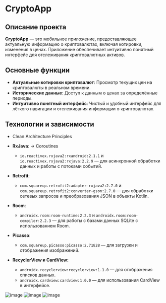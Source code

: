 # CryptoApp

## Описание проекта

**CryptoApp** — это мобильное приложение, предоставляющее актуальную информацию о криптовалютах, включая котировки, изменения в ценах. Приложение обеспечивает интуитивно понятный интерфейс для отслеживания криптовалютных активов.

## Основные функции

- **Актуальные котировки криптовалют**: Просмотр текущих цен на криптовалюты в реальном времени.
- **Исторические данные**: Доступ к данным о ценах за определённые периоды.
- **Интуитивно понятный интерфейс**: Чистый и удобный интерфейс для лёгкого навигации и отслеживания информации о криптовалютах.

## Технологии и зависимости

- Clean Architecture Principles

- **RxJava**: -> Coroutines
  - `io.reactivex.rxjava2:rxandroid:2.1.1` и `io.reactivex.rxjava2:rxjava:2.2.9` — для асинхронной обработки данных и работы с потоками событий.

- **Retrofit**:
  - `com.squareup.retrofit2:adapter-rxjava2:2.7.0` и `com.squareup.retrofit2:converter-gson:2.7.0` — для обработки сетевых запросов и преобразования JSON в объекты Kotlin.

- **Room**:
  - `androidx.room:room-runtime:2.2.3` и `androidx.room:room-compiler:2.2.3` — для работы с базами данных SQLite с использованием Room.

- **Picasso**:
  - `com.squareup.picasso:picasso:2.71828` — для загрузки и отображения изображений.

- **RecyclerView и CardView**:
  - `androidx.recyclerview:recyclerview:1.1.0` — для отображения списков данных.
  - `androidx.cardview:cardview:1.0.0` — для использования CardView в интерфейсе.

![image](https://github.com/zharlykassym/CryptoApp/assets/80376028/e4d7fa3b-da9d-4cfb-aa0e-e9f260092509)
![image](https://github.com/zharlykassym/CryptoApp/assets/80376028/2d5b8e8f-7dc7-4d9b-b30a-b7e4d04ea34b)
![image](https://github.com/zharlykassym/CryptoApp/assets/80376028/c809f7af-f662-4af3-9155-d1e2ba3a2d86)
